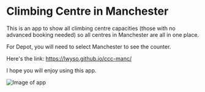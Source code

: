 # Climbing Centre in Manchester

This is an app to show all climbing centre capacities (those with no advanced booking needed) so all centres in Manchester are all in one place.

For Depot, you will need to select Manchester to see the counter.

Here's the link: https://lwyso.github.io/ccc-manc/

I hope you will enjoy using this app.

![Image of app](screenshot-ccc.png)